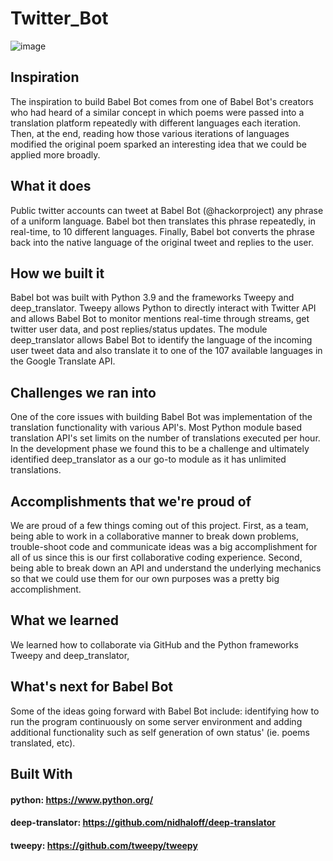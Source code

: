 # Twitter_Bot

![image](https://user-images.githubusercontent.com/54118319/112742466-d1874b00-8f5c-11eb-9eb4-e90bbcdde0b5.png)

## Inspiration
The inspiration to build Babel Bot comes from one of Babel Bot's creators who had heard of a similar concept in which poems were passed into a translation platform repeatedly with different languages each iteration. Then, at the end, reading how those various iterations of languages modified the original poem sparked an interesting idea that we could be applied more broadly.

## What it does
Public twitter accounts can tweet at Babel Bot (@hackorproject) any phrase of a uniform language. Babel bot then translates this phrase repeatedly, in real-time, to 10 different languages. Finally, Babel bot converts the phrase back into the native language of the original tweet and replies to the user.

## How we built it
Babel bot was built with Python 3.9 and the frameworks Tweepy and deep_translator. Tweepy allows Python to directly interact with Twitter API and allows Babel Bot to monitor mentions real-time through streams, get twitter user data, and post replies/status updates. The module deep_translator allows Babel Bot to identify the language of the incoming user tweet data and also translate it to one of the 107 available languages in the Google Translate API.

## Challenges we ran into
One of the core issues with building Babel Bot was implementation of the translation functionality with various API's. Most Python module based translation API's set limits on the number of translations executed per hour. In the development phase we found this to be a challenge and ultimately identified deep_translator as a our go-to module as it has unlimited translations.

## Accomplishments that we're proud of
We are proud of a few things coming out of this project. First, as a team, being able to work in a collaborative manner to break down problems, trouble-shoot code and communicate ideas was a big accomplishment for all of us since this is our first collaborative coding experience. Second, being able to break down an API and understand the underlying mechanics so that we could use them for our own purposes was a pretty big accomplishment.

## What we learned
We learned how to collaborate via GitHub and the Python frameworks Tweepy and deep_translator,

## What's next for Babel Bot
Some of the ideas going forward with Babel Bot include: identifying how to run the program continuously on some server environment and adding additional functionality such as self generation of own status' (ie. poems translated, etc).

## Built With
#### python: https://www.python.org/
#### deep-translator: https://github.com/nidhaloff/deep-translator  
#### tweepy: https://github.com/tweepy/tweepy

